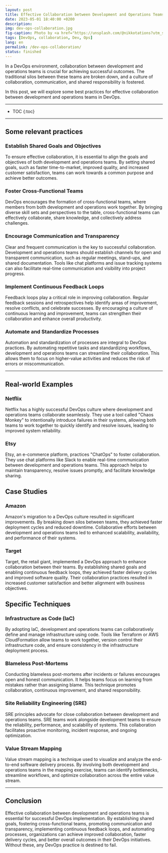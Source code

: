 ```yaml
---
layout: post
title: Effective Collaboration between Development and Operations Teams in DevOps
date: 2023-05-01 18:40:00 +0200
description: 
img: dev-ops-collaboration.jpg
fig-caption: Photo by <a href="https://unsplash.com/@nikkotations?utm_source=unsplash&utm_medium=referral&utm_content=creditCopyText">nikko macaspac</a> on <a href="https://unsplash.com/fr/photos/6SNbWyFwuhk?utm_source=unsplash&utm_medium=referral&utm_content=creditCopyText">Unsplash</a>
tags: [DevOps, collaboration, Dev, Ops]
lang: en
permalink: /dev-ops-collaboration/
status: finished
---
```


In a DevOps environment, collaboration between development and operations teams is crucial for achieving successful 
outcomes. The traditional silos between these teams are broken down, and a culture of collaboration, communication, and 
shared responsibility is fostered.

In this post, we will explore some best practices for effective collaboration between development and operations teams 
in DevOps.

<hr class="hr-text" data-content="Content">

* TOC
{:toc}

<hr class="hr-text" data-content="Practices">

## Some relevant practices

### Establish Shared Goals and Objectives
To ensure effective collaboration, it is essential to align the goals and objectives of both development and operations 
teams. By setting shared goals, such as faster time-to-market, improved quality, and increased customer satisfaction, 
teams can work towards a common purpose and achieve better outcomes.

### Foster Cross-Functional Teams
DevOps encourages the formation of cross-functional teams, where members from both development and operations work 
together. By bringing diverse skill sets and perspectives to the table, cross-functional teams can effectively 
collaborate, share knowledge, and collectively address challenges.

### Encourage Communication and Transparency
Clear and frequent communication is the key to successful collaboration. Development and operations teams should 
establish channels for open and transparent communication, such as regular meetings, stand-ups, and shared 
documentation. Tools like chat platforms and issue tracking systems can also facilitate real-time communication and 
visibility into project progress.

### Implement Continuous Feedback Loops
Feedback loops play a critical role in improving collaboration. Regular feedback sessions and retrospectives help 
identify areas of improvement, resolve conflicts, and celebrate successes. By encouraging a culture of continuous 
learning and improvement, teams can strengthen their collaboration and enhance overall productivity.

### Automate and Standardize Processes
Automation and standardization of processes are integral to DevOps practices. By automating repetitive tasks and 
standardizing workflows, development and operations teams can streamline their collaboration. This allows them to focus 
on higher-value activities and reduces the risk of errors or miscommunication.

<hr class="hr-text" data-content="Feedback">

## Real-world Examples

### Netflix 
Netflix has a highly successful DevOps culture where development and operations teams collaborate seamlessly. They use 
a tool called "Chaos Monkey" to intentionally introduce failures in their systems, allowing both teams to work together 
to quickly identify and resolve issues, leading to improved system reliability.

### Etsy
Etsy, an e-commerce platform, practices "ChatOps" to foster collaboration. They use chat platforms like Slack to enable 
real-time communication between development and operations teams. This approach helps to maintain transparency, resolve 
issues promptly, and facilitate knowledge sharing.

## Case Studies

### Amazon
Amazon's migration to a DevOps culture resulted in significant improvements. By breaking down silos between teams, they 
achieved faster deployment cycles and reduced downtime. Collaborative efforts between development and operations teams 
led to enhanced scalability, availability, and performance of their systems.

### Target
Target, the retail giant, implemented a DevOps approach to enhance collaboration between their teams. By establishing 
shared goals and enabling continuous feedback loops, they achieved faster delivery cycles and improved software quality.
Their collaboration practices resulted in increased customer satisfaction and better alignment with business objectives.

## Specific Techniques

### Infrastructure as Code (IaC)
By adopting IaC, development and operations teams can collaboratively define and manage infrastructure using code. Tools
like Terraform or AWS CloudFormation allow teams to work together, version control their infrastructure code, and ensure
consistency in the infrastructure deployment process.

### Blameless Post-Mortems
Conducting blameless post-mortems after incidents or failures encourages open and honest communication. It helps teams 
focus on learning from mistakes rather than assigning blame. This technique promotes collaboration, continuous 
improvement, and shared responsibility.

### Site Reliability Engineering (SRE)
SRE principles advocate for close collaboration between development and operations teams. SRE teams work alongside 
development teams to ensure the reliability, performance, and scalability of systems. This collaboration facilitates 
proactive monitoring, incident response, and ongoing optimization.

### Value Stream Mapping
Value stream mapping is a technique used to visualize and analyze the end-to-end software delivery process. By involving
both development and operations teams in the mapping exercise, teams can identify bottlenecks, streamline workflows, and
optimize collaboration across the entire value stream.

<hr class="hr-text" data-content="Conclusion">

## Conclusion

Effective collaboration between development and operations teams is essential for successful DevOps implementation. By 
establishing shared goals, fostering cross-functional teams, promoting communication and transparency, implementing 
continuous feedback loops, and automating processes, organizations can achieve improved collaboration, faster delivery 
cycles, and better overall outcomes in their DevOps initiatives. Without these, any DevOps practice is destined to fail.

